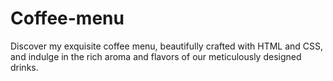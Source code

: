 # Coffee-menu
Discover my exquisite coffee menu, beautifully crafted with HTML and CSS, and indulge in the rich aroma and flavors of our meticulously designed drinks.
